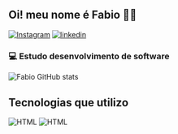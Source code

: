 ## Oi! meu nome é Fabio 🙋‍♂️
[![Instagram](https://img.shields.io/badge/Instagram-E4405F?style=for-the-badge&logo=instagram&logoColor=white)](https://www.instagram.com/fabio.augustomazuchi/)
[![linkedin](https://img.shields.io/badge/LinkedIn-0077B5?style=for-the-badge&logo=linkedin&logoColor=white)](https://www.linkedin.com/in/fabio-augusto-mazuchi/)
### 💻 Estudo desenvolvimento de software
![Fabio GitHub stats](https://github-readme-stats.vercel.app/api?username=FabioMazuchi&show_icons=true&theme=dracula)

## Tecnologias que utilizo
![HTML](https://img.shields.io/badge/HTML5-E34F26?style=for-the-badge&logo=html5&logoColor=white)
![HTML](https://img.shields.io/badge/CSS3-1572B6?style=for-the-badge&logo=css3&logoColor=white)


